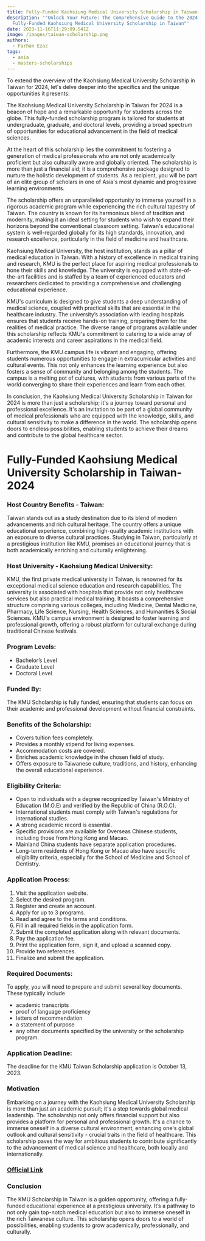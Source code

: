```yaml
---
title: Fully-Funded Kaohsiung Medical University Scholarship in Taiwan- 2024
description: '"Unlock Your Future: The Comprehensive Guide to the 2024
  Fully-Funded Kaohsiung Medical University Scholarship in Taiwan"'
date: 2023-11-16T11:29:09.541Z
image: /images/taiwan-scholarship.png
authors:
  - Farhan Ezaz
tags:
  - asia
  - masters-scholarships
---
```

To extend the overview of the Kaohsiung Medical University Scholarship in Taiwan for 2024, let's delve deeper into the specifics and the unique opportunities it presents:

The Kaohsiung Medical University Scholarship in Taiwan for 2024 is a beacon of hope and a remarkable opportunity for students across the globe. This fully-funded scholarship program is tailored for students at undergraduate, graduate, and doctoral levels, providing a broad spectrum of opportunities for educational advancement in the field of medical sciences. 

At the heart of this scholarship lies the commitment to fostering a generation of medical professionals who are not only academically proficient but also culturally aware and globally oriented. The scholarship is more than just a financial aid; it is a comprehensive package designed to nurture the holistic development of students. As a recipient, you will be part of an elite group of scholars in one of Asia's most dynamic and progressive learning environments.

The scholarship offers an unparalleled opportunity to immerse yourself in a rigorous academic program while experiencing the rich cultural tapestry of Taiwan. The country is known for its harmonious blend of tradition and modernity, making it an ideal setting for students who wish to expand their horizons beyond the conventional classroom setting. Taiwan's educational system is well-regarded globally for its high standards, innovation, and research excellence, particularly in the field of medicine and healthcare.

Kaohsiung Medical University, the host institution, stands as a pillar of medical education in Taiwan. With a history of excellence in medical training and research, KMU is the perfect place for aspiring medical professionals to hone their skills and knowledge. The university is equipped with state-of-the-art facilities and is staffed by a team of experienced educators and researchers dedicated to providing a comprehensive and challenging educational experience.

KMU's curriculum is designed to give students a deep understanding of medical science, coupled with practical skills that are essential in the healthcare industry. The university’s association with leading hospitals ensures that students receive hands-on training, preparing them for the realities of medical practice. The diverse range of programs available under this scholarship reflects KMU's commitment to catering to a wide array of academic interests and career aspirations in the medical field.

Furthermore, the KMU campus life is vibrant and engaging, offering students numerous opportunities to engage in extracurricular activities and cultural events. This not only enhances the learning experience but also fosters a sense of community and belonging among the students. The campus is a melting pot of cultures, with students from various parts of the world converging to share their experiences and learn from each other.

In conclusion, the Kaohsiung Medical University Scholarship in Taiwan for 2024 is more than just a scholarship; it's a journey toward personal and professional excellence. It's an invitation to be part of a global community of medical professionals who are equipped with the knowledge, skills, and cultural sensitivity to make a difference in the world. The scholarship opens doors to endless possibilities, enabling students to achieve their dreams and contribute to the global healthcare sector.



# Fully-Funded Kaohsiung Medical University Scholarship in Taiwan- 2024

### **Host Country Benefits - Taiwan:**

Taiwan stands out as a study destination due to its blend of modern advancements and rich cultural heritage. The country offers a unique educational experience, combining high-quality academic institutions with an exposure to diverse cultural practices. Studying in Taiwan, particularly at a prestigious institution like KMU, promises an educational journey that is both academically enriching and culturally enlightening.

### **Host University - Kaohsiung Medical University:**

KMU, the first private medical university in Taiwan, is renowned for its exceptional medical science education and research capabilities. The university is associated with hospitals that provide not only healthcare services but also practical medical training. It boasts a comprehensive structure comprising various colleges, including Medicine, Dental Medicine, Pharmacy, Life Science, Nursing, Health Sciences, and Humanities & Social Sciences. KMU's campus environment is designed to foster learning and professional growth, offering a robust platform for cultural exchange during traditional Chinese festivals.

### **Program Levels:**

* Bachelor’s Level
* Graduate Level
* Doctoral Level

### **Funded By:**

The KMU Scholarship is fully funded, ensuring that students can focus on their academic and professional development without financial constraints.

### **Benefits of the Scholarship:**

* Covers tuition fees completely.
* Provides a monthly stipend for living expenses.
* Accommodation costs are covered.
* Enriches academic knowledge in the chosen field of study.
* Offers exposure to Taiwanese culture, traditions, and history, enhancing the overall educational experience.

### **Eligibility Criteria:**

* Open to individuals with a degree recognized by Taiwan's Ministry of Education (M.O.E) and verified by the Republic of China (R.O.C).
* International students must comply with Taiwan's regulations for international studies.
* A strong academic record is essential.
* Specific provisions are available for Overseas Chinese students, including those from Hong Kong and Macao.
* Mainland China students have separate application procedures.
* Long-term residents of Hong Kong or Macao also have specific eligibility criteria, especially for the School of Medicine and School of Dentistry.

### **Application Process:**

1. Visit the application website.
2. Select the desired program.
3. Register and create an account.
4. Apply for up to 3 programs.
5. Read and agree to the terms and conditions.
6. Fill in all required fields in the application form.
7. Submit the completed application along with relevant documents.
8. Pay the application fee.
9. Print the application form, sign it, and upload a scanned copy.
10. Provide two references.
11. Finalize and submit the application.

### **Required Documents:**

To apply, you will need to prepare and submit several key documents. These typically include 

* academic transcripts
* proof of language proficiency
* letters of recommendation
* a statement of purpose 
* any other documents specified by the university or the scholarship program.

### **Application Deadline:**

The deadline for the KMU Taiwan Scholarship application is October 13, 2023.

### Motivation

Embarking on a journey with the Kaohsiung Medical University Scholarship is more than just an academic pursuit; it's a step towards global medical leadership. The scholarship not only offers financial support but also provides a platform for personal and professional growth. It's a chance to immerse oneself in a diverse cultural environment, enhancing one's global outlook and cultural sensitivity - crucial traits in the field of healthcare. This scholarship paves the way for ambitious students to contribute significantly to the advancement of medical science and healthcare, both locally and internationally. 

### [O﻿fficial Link](https://enroll.kmu.edu.tw/admission-application/)

### Conclusion

The KMU Scholarship in Taiwan is a golden opportunity, offering a fully-funded educational experience at a prestigious university. It’s a pathway to not only gain top-notch medical education but also to immerse oneself in the rich Taiwanese culture. This scholarship opens doors to a world of possibilities, enabling students to grow academically, professionally, and culturally.